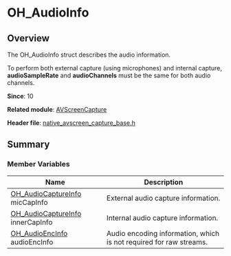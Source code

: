 # OH_AudioInfo

## Overview

The OH_AudioInfo struct describes the audio information.

To perform both external capture (using microphones) and internal capture, **audioSampleRate** and **audioChannels** must be the same for both audio channels.

**Since**: 10

**Related module**: [AVScreenCapture](capi-avscreencapture.md)

**Header file**: [native_avscreen_capture_base.h](capi-native-avscreen-capture-base-h.md)

## Summary

### Member Variables

| Name| Description|
| -- | -- |
| [OH_AudioCaptureInfo](capi-oh-audiocaptureinfo.md) micCapInfo | External audio capture information.|
| [OH_AudioCaptureInfo](capi-oh-audiocaptureinfo.md) innerCapInfo | Internal audio capture information.|
| [OH_AudioEncInfo](capi-oh-audioencinfo.md) audioEncInfo | Audio encoding information, which is not required for raw streams.|
